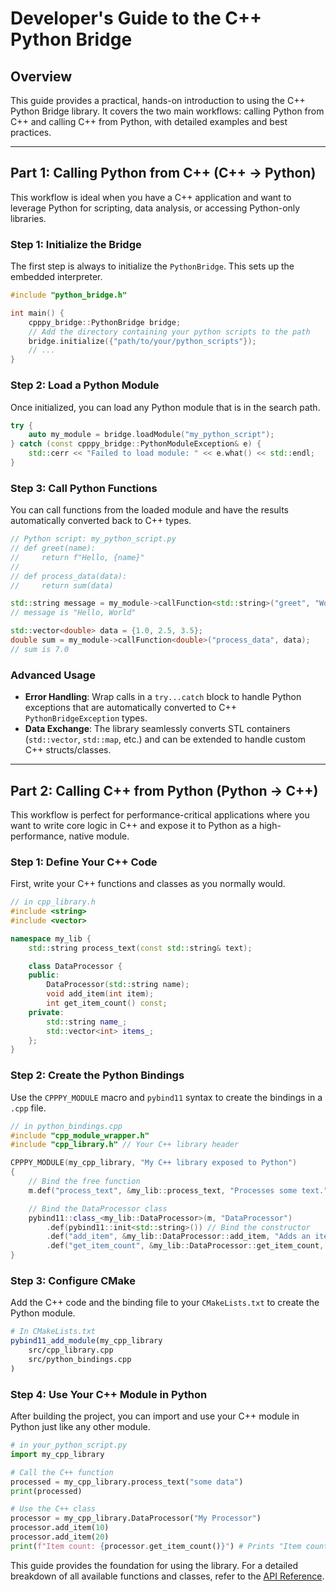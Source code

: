 # Developer's Guide to the C++ Python Bridge

## Overview

This guide provides a practical, hands-on introduction to using the C++ Python Bridge library. It covers the two main workflows: calling Python from C++ and calling C++ from Python, with detailed examples and best practices.

---

## Part 1: Calling Python from C++ (C++ -> Python)

This workflow is ideal when you have a C++ application and want to leverage Python for scripting, data analysis, or accessing Python-only libraries.

### Step 1: Initialize the Bridge

The first step is always to initialize the `PythonBridge`. This sets up the embedded interpreter.

```cpp
#include "python_bridge.h"

int main() {
    cpppy_bridge::PythonBridge bridge;
    // Add the directory containing your python scripts to the path
    bridge.initialize({"path/to/your/python_scripts"});
    // ...
}
```

### Step 2: Load a Python Module

Once initialized, you can load any Python module that is in the search path.

```cpp
try {
    auto my_module = bridge.loadModule("my_python_script");
} catch (const cpppy_bridge::PythonModuleException& e) {
    std::cerr << "Failed to load module: " << e.what() << std::endl;
}
```

### Step 3: Call Python Functions

You can call functions from the loaded module and have the results automatically converted back to C++ types.

```cpp
// Python script: my_python_script.py
// def greet(name):
//     return f"Hello, {name}"
// 
// def process_data(data):
//     return sum(data)

std::string message = my_module->callFunction<std::string>("greet", "World");
// message is "Hello, World"

std::vector<double> data = {1.0, 2.5, 3.5};
double sum = my_module->callFunction<double>("process_data", data);
// sum is 7.0
```

### Advanced Usage

- **Error Handling**: Wrap calls in a `try...catch` block to handle Python exceptions that are automatically converted to C++ `PythonBridgeException` types.
- **Data Exchange**: The library seamlessly converts STL containers (`std::vector`, `std::map`, etc.) and can be extended to handle custom C++ structs/classes.

---

## Part 2: Calling C++ from Python (Python -> C++)

This workflow is perfect for performance-critical applications where you want to write core logic in C++ and expose it to Python as a high-performance, native module.

### Step 1: Define Your C++ Code

First, write your C++ functions and classes as you normally would.

```cpp
// in cpp_library.h
#include <string>
#include <vector>

namespace my_lib {
    std::string process_text(const std::string& text);

    class DataProcessor {
    public:
        DataProcessor(std::string name);
        void add_item(int item);
        int get_item_count() const;
    private:
        std::string name_;
        std::vector<int> items_;
    };
}
```

### Step 2: Create the Python Bindings

Use the `CPPPY_MODULE` macro and `pybind11` syntax to create the bindings in a `.cpp` file.

```cpp
// in python_bindings.cpp
#include "cpp_module_wrapper.h"
#include "cpp_library.h" // Your C++ library header

CPPPY_MODULE(my_cpp_library, "My C++ library exposed to Python")
{
    // Bind the free function
    m.def("process_text", &my_lib::process_text, "Processes some text.");

    // Bind the DataProcessor class
    pybind11::class_<my_lib::DataProcessor>(m, "DataProcessor")
        .def(pybind11::init<std::string>()) // Bind the constructor
        .def("add_item", &my_lib::DataProcessor::add_item, "Adds an item.")
        .def("get_item_count", &my_lib::DataProcessor::get_item_count, "Gets the item count.");
}
```

### Step 3: Configure CMake

Add the C++ code and the binding file to your `CMakeLists.txt` to create the Python module.

```cmake
# In CMakeLists.txt
pybind11_add_module(my_cpp_library
    src/cpp_library.cpp
    src/python_bindings.cpp
)
```

### Step 4: Use Your C++ Module in Python

After building the project, you can import and use your C++ module in Python just like any other module.

```python
# in your_python_script.py
import my_cpp_library

# Call the C++ function
processed = my_cpp_library.process_text("some data")
print(processed)

# Use the C++ class
processor = my_cpp_library.DataProcessor("My Processor")
processor.add_item(10)
processor.add_item(20)
print(f"Item count: {processor.get_item_count()}") # Prints "Item count: 2"
```

This guide provides the foundation for using the library. For a detailed breakdown of all available functions and classes, refer to the [API Reference](./API_Reference.md).